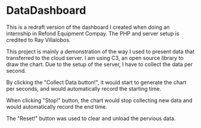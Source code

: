 # DataDashboard

  This is a redraft version of the dashboard I created when doing an internship in Refond Equipment Compay. The PHP and server setup is credited to Ray Villalobos. 

  This project is mainly a demonstration of the way I used to present data that transferred to the cloud server. I am using C3, an open source library to draw the chart. Due to the setup of the server, I have to collect the data per second. 
  
  By clicking the "Collect Data button!", it would start to generate the chart per seconds, and would automatically record the starting time. 
  
  When clicking "Stop!" button, the chart would stop collecting new data and would automatically record the end time. 
  
  The "Reset!" button was used to clear and unload the pervious data. 
  

